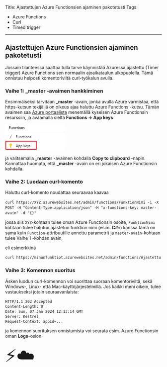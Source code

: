 Title: Ajastettujen Azure Functionsien ajaminen pakotetusti
Tags: 
  - Azure Functions
  - Curl
  - Timed trigger
---

## Ajastettujen Azure Functionsien ajaminen pakotetusti

Jossain tilanteessa saattaa tulla tarve käynnistää Azuressa ajastettu (Timer trigger) Azure Functions sen normaalin ajoaikataulun ulkopuolella. Tämä onnistuu helposti komentoriviltä curl-työkalun avulla.

### Vaihe 1: _master -avaimen hankkiminen

Ensimmäiseksi tarvitaan **_master** -avain, jonka avulla Azure varmistaa, että https-kutsun tekijällä on oikeus ajaa haluttu Azure Functions -kutsu. Tämän avaimen saa [Azure portaalista](https://portal.azure.com) menemällä kyseisen Azure Functionsin resurssiin, ja avaamalla sieltä **Functions -> App keys**

![Settings Identity](../images/functions_app_keys.png)

ja valitsemalla **_master** -avaimen kohdalla **Copy to clipboard** -napin. Kannattaa huomata, että **_master** -avain on eri jokaisen Azure Functionsin kohdalla.

### Vaihe 2: Luodaan curl-komento

Haluttu curl-komento noudattaa seuraavaa kaavaa

`curl https://XYZ.azurewebsites.net/admin/functions/FunktionNimi -i -X POST -H "Content-Type:application/json" -H "x-functions-key: master-avain" -d "{}"`

jossa siis `XYZ`-kohtaan tulee oman Azure Functionsin osoite, `FunktionNimi` kohtaan tulee halutun ajastetun funktion nimi (esim. **C#**:n kanssa tämä on sama kuin `Function`-attribuutille annettu parametri) ja `master-avain`-kohtaan tulee Vaihe 1 -kohdan avain,

eli esimerkkinä

```bash
curl https://minunfunktiot.azurewebsites.net/admin/functions/Ajastettu -i -X POST -H "Content-Type:application/json" -H "x-functions-key: IeZDZ4qRwRT8AzvhwHjfjxyFfCNbQp9T/jBJAQrXTCIAXqLGDRLnMONrB6fg62hQbmkAIf==" -d "{}"
```

### Vaihe 3: Komennon suoritus

Äsken luodun curl-komennon voi suorittaa suoraan komentoriviltä, sekä Windows-, Linux- että Mac-käyttöjärjestelmillä. Jos kaikki meni oikein, tulee vastaukseksi jotain seuraavanlaista:
```
HTTP/1.1 202 Accepted
Content-Length: 0
Date: Sun, 07 Jan 2024 12:13:14 GMT
Server: Kestrel
Request-Context: appId=...
```

ja komennon suorituksen onnistumista voi seurata esim. Azure Functionsin oman **Logs**-osion.

<span style="font-size:4em;">⚡☁️</span>